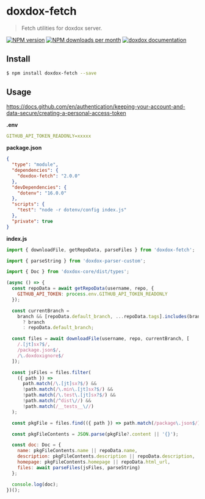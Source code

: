 # doxdox-fetch

> Fetch utilities for doxdox server.

[![NPM version](https://img.shields.io/npm/v/doxdox-fetch?style=flat-square)](https://www.npmjs.org/package/doxdox-fetch)
[![NPM downloads per month](https://img.shields.io/npm/dm/doxdox-fetch?style=flat-square)](https://www.npmjs.org/package/doxdox-fetch)
[![doxdox documentation](https://img.shields.io/badge/doxdox-documentation-%23E85E95?style=flat-square)](https://doxdox.org)

## Install

```bash
$ npm install doxdox-fetch --save
```

## Usage

<https://docs.github.com/en/authentication/keeping-your-account-and-data-secure/creating-a-personal-access-token>

**.env**

```yaml
GITHUB_API_TOKEN_READONLY=xxxxx
```

**package.json**

```json
{
  "type": "module",
  "dependencies": {
    "doxdox-fetch": "2.0.0"
  },
  "devDependencies": {
    "dotenv": "16.0.0"
  },
  "scripts": {
    "test": "node -r dotenv/config index.js"
  },
  "private": true
}
```

**index.js**

```javascript
import { downloadFile, getRepoData, parseFiles } from 'doxdox-fetch';

import { parseString } from 'doxdox-parser-custom';

import { Doc } from 'doxdox-core/dist/types';

(async () => {
  const repoData = await getRepoData(username, repo, {
    GITHUB_API_TOKEN: process.env.GITHUB_API_TOKEN_READONLY
  });

  const currentBranch =
    branch && [repoData.default_branch, ...repoData.tags].includes(branch)
      ? branch
      : repoData.default_branch;

  const files = await downloadFile(username, repo, currentBranch, [
    /.[jt]sx?$/,
    /package.json$/,
    /\.doxdoxignore$/
  ]);

  const jsFiles = files.filter(
    ({ path }) =>
      path.match(/\.[jt]sx?$/) &&
      !path.match(/\.min\.[jt]sx?$/) &&
      !path.match(/\.test\.[jt]sx?$/) &&
      !path.match(/^dist\//) &&
      !path.match(/__tests__\//)
  );

  const pkgFile = files.find(({ path }) => path.match(/package\.json$/));

  const pkgFileContents = JSON.parse(pkgFile?.content || '{}');

  const doc: Doc = {
    name: pkgFileContents.name || repoData.name,
    description: pkgFileContents.description || repoData.description,
    homepage: pkgFileContents.homepage || repoData.html_url,
    files: await parseFiles(jsFiles, parseString)
  };

  console.log(doc);
})();
```
